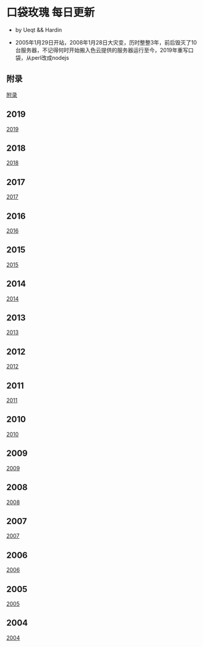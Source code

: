 # 口袋玫瑰 每日更新

- by Ueqt && Hardin

* 2005年1月29日开站，2008年1月28日大灾变，历时整整3年，前后毁灭了10台服务器，不记得何时开始搬入色云提供的服务器运行至今，2019年重写口袋，从perl改成nodejs

## 附录

[附录](appendix.md)

## 2019

[2019](2019.md)

## 2018

[2018](2018.md)

## 2017

[2017](2017.md)

## 2016

[2016](2016.md)

## 2015

[2015](2015.md)

## 2014

[2014](2014.md)

## 2013

[2013](2013.md)

## 2012

[2012](2012.md)

## 2011

[2011](2011.md)

## 2010

[2010](2010.md)

## 2009

[2009](2009.md)

## 2008

[2008](2008.md)

## 2007

[2007](2007.md)

## 2006

[2006](2006.md)

## 2005

[2005](2005.md)

## 2004

[2004](2004.md)